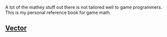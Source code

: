 A lot of the mathey stuff out there is not tailored well to game programmers. This is my personal reference book for game math.

## [Vector](./Vector.md)
